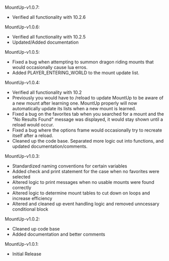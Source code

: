 MountUp-v1.0.7:

-   Verified all functionality with 10.2.6

MountUp-v1.0.6:

-   Verified all functionality with 10.2.5
-   Updated/Added documentation

MountUp-v1.0.5:

-   Fixed a bug when attempting to summon dragon riding mounts that would occasionally cause lua erros.
-   Added PLAYER_ENTERING_WORLD to the mount update list.

MountUp-v1.0.4:

-   Verified all functionality with 10.2
-   Previously you would have to /reload to update MountUp to be aware of a new mount after learning one. MountUp properly will now automatically update its lists when a new mount is learned.
-   Fixed a bug on the favorites tab when you searched for a mount and the "No Results Found" message was displayed, it would stay shown until a reload would occur.
-   Fixed a bug where the options frame would occasionally try to recreate itself after a reload.
-   Cleaned up the code base. Separated more logic out into functions, and updated documentation/comments.

MountUp-v1.0.3:

-   Standardized naming conventions for certain variables
-   Added check and print statement for the case when no favorites were selected
-   Altered logic to print messages when no usable mounts were found correctly
-   Altered logic to determine mount tables to cut down on loops and increase efficiency
-   Altered and cleaned up event handling logic and removed unncessary conditional block

MountUp-v1.0.2:

-   Cleaned up code base
-   Added documentation and better comments

MountUp-v1.0.1:

-   Initial Release
